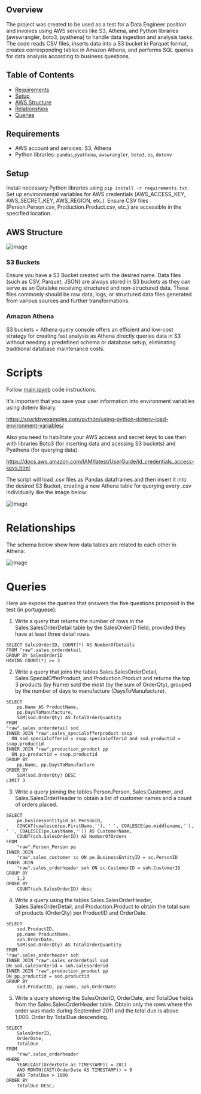 ## Overview

The project was created to be used as a test for a Data Engineer position and involves using AWS services like S3, Athena, and Python libraries (awswrangler, boto3, pyathena) to handle data ingestion and analysis tasks. The code reads CSV files, inserts data into a S3 bucket in Parquet format, creates corresponding tables in Amazon Athena, and performs SQL queries for data analysis according to business questions.

## Table of Contents

- [Requirements](#requirements)
- [Setup](#setup)
- [AWS Structure](#aws-structure)
- [Relationships](#relationships)
- [Queries](#queries)

## Requirements
- AWS account and services: S3, Athena
- Python libraries: `pandas`,`pyathena`, `awswrangler`, `boto3`, `os`, `dotenv`

## Setup
Install necessary Python libraries using ```pip install -r requirements.txt```.
Set up environmental variables for AWS credentials (AWS_ACCESS_KEY, AWS_SECRET_KEY, AWS_REGION, etc.).
Ensure CSV files (Person.Person.csv, Production.Product.csv, etc.) are accessible in the specified location.

## AWS Structure

![image](https://github.com/viniciusfjacinto/data-engineering-test/assets/87664450/a8aff113-ac02-4640-b3bb-45aa7f83a940)

### S3 Buckets

Ensure you have a S3 Bucket created with the desired name. Data files (such as CSV, Parquet, JSON) are always stored in S3 buckets as they can serve as an Datalake receiving structured and non-structured data. These files commonly should be raw data, logs, or structured data files generated from various sources and further transformations.

### Amazon Athena
S3 buckets + Athena query console offers an efficient and low-cost strategy for creating fast analysis as Athena directly queries data in S3 without needing a predefined schema or database setup, eliminating traditional database maintenance costs.

# Scripts
Follow [main.ipynb](https://github.com/viniciusfjacinto/data-engineering-test/blob/main/main.ipynb) code instructions.

It's important that you save your user information into environment variables using dotenv library.

https://sparkbyexamples.com/python/using-python-dotenv-load-environment-variables/

Also you need to habilitate your AWS access and secret keys to use then with libraries Boto3 (for inserting data and acessing S3 buckets) and Pyathena (for querying data). 

https://docs.aws.amazon.com/IAM/latest/UserGuide/id_credentials_access-keys.html

The script will load .csv files as Pandas dataframes and then insert it into the desired S3 Bucket, creating a new Athena table for querying every .csv individually like the image below:

![image](https://github.com/viniciusfjacinto/data-engineering-aws/assets/87664450/74f60822-4f75-445f-b24b-7bedee5ebd0f)

# Relationships
The schema below show how data tables are related to each other in Athena:

![image](https://github.com/viniciusfjacinto/data-engineering-test/assets/87664450/8f745a4a-cb83-43b8-b930-30fc1f74d8e6)

# Queries

Here we expose the queries that answers the five questions proposed in the test (in portuguese):

1.	Write a query that returns the number of rows in the Sales.SalesOrderDetail table by the SalesOrderID field, provided they have at least three detail rows.
```
SELECT SalesOrderID, COUNT(*) AS NumberOfDetails
FROM "raw".sales_orderdetail
GROUP BY SalesOrderID
HAVING COUNT(*) >= 3
```

2.	Write a query that joins the tables Sales.SalesOrderDetail, Sales.SpecialOfferProduct, and Production.Product and returns the top 3 products (by Name) sold the most (by the sum of OrderQty), grouped by the number of days to manufacture (DaysToManufacture).
```
SELECT
    pp.Name AS ProductName,
    pp.DaysToManufacture,
    SUM(sod.OrderQty) AS TotalOrderQuantity
FROM
"raw".sales_orderdetail sod
INNER JOIN "raw".sales_specialofferproduct ssop
  ON sod.specialofferid = ssop.specialofferid and sod.productid = ssop.productid
INNER JOIN "raw".production_product pp
  ON pp.productid = ssop.productid
GROUP BY
    pp.Name, pp.DaysToManufacture
ORDER BY
    SUM(sod.OrderQty) DESC
LIMIT 3
```

3.	Write a query joining the tables Person.Person, Sales.Customer, and Sales.SalesOrderHeader to obtain a list of customer names and a count of orders placed.
```
SELECT
    pe.businessentityid as PersonID,
    CONCAT(coalesce(pe.FirstName,''), ' ', COALESCE(pe.middlename,''), ' ', COALESCE(pe.LastName,'')) AS CustomerName,
    COUNT(soh.SalesOrderID) AS NumberOfOrders
FROM
    "raw".Person_Person pe
INNER JOIN
    "raw".sales_customer sc ON pe.BusinessEntityID = sc.PersonID
INNER JOIN
    "raw".sales_orderheader soh ON sc.CustomerID = soh.CustomerID
GROUP BY
    1,2
ORDER BY
    COUNT(soh.SalesOrderID) desc
```

4.	Write a query using the tables Sales.SalesOrderHeader, Sales.SalesOrderDetail, and Production.Product to obtain the total sum of products (OrderQty) per ProductID and OrderDate.
```
SELECT
    sod.ProductID,
    pp.name ProductName,
    soh.OrderDate,
    SUM(sod.OrderQty) AS TotalOrderQuantity
FROM
"raw".sales_orderheader soh
INNER JOIN "raw".sales_orderdetail sod
ON sod.salesorderid = soh.salesorderid
INNER JOIN "raw".production_product pp
ON pp.productid = sod.productid
GROUP BY
    sod.ProductID, pp.name, soh.OrderDate
```

5.	Write a query showing the SalesOrderID, OrderDate, and TotalDue fields from the Sales.SalesOrderHeader table. Obtain only the rows where the order was made during September 2011 and the total due is above 1,000. Order by TotalDue descending.

```
SELECT
    SalesOrderID,
    OrderDate,
    TotalDue
FROM
    "raw".sales_orderheader
WHERE
    YEAR(CAST(OrderDate as TIMESTAMP)) = 2011
    AND MONTH(CAST(OrderDate AS TIMESTAMP)) = 9
    AND TotalDue > 1000
ORDER BY
    TotalDue DESC;
```

